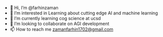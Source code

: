 - 👋 Hi, I’m @farhinzaman
- 👀 I’m interested in Learning about cutting edge AI and machine learning 
- 🌱 I’m currently learning cog science at ucsd
- 💞️ I’m looking to collaborate on AGI development 
- 📫 How to reach me zamanfarhin1702@gmail.com

<!---
farhinzaman/farhinzaman is a ✨ special ✨ repository because its `README.md` (this file) appears on your GitHub profile.
You can click the Preview link to take a look at your changes.
--->
